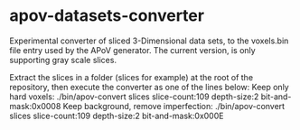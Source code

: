 # apov-datasets-converter
Experimental converter of sliced 3-Dimensional data sets, to the voxels.bin file
entry used by the APoV generator. The current version, is only supporting gray
scale slices.

Extract the slices in a folder (slices for example) at the root of the repository,
then execute the converter as one of the lines below:
Keep only hard voxels:
./bin/apov-convert slices slice-count:109 depth-size:2 bit-and-mask:0x0008
Keep background, remove imperfection:
./bin/apov-convert slices slice-count:109 depth-size:2 bit-and-mask:0x000E
